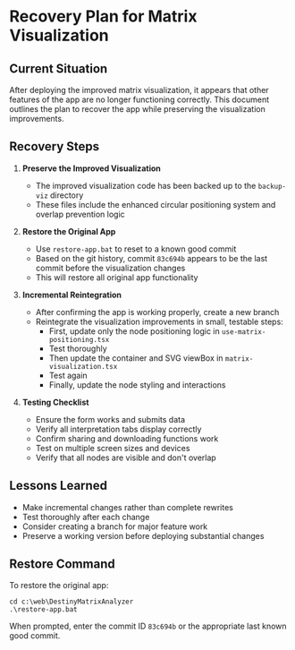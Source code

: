 # Recovery Plan for Matrix Visualization

## Current Situation

After deploying the improved matrix visualization, it appears that other features of the app are no longer functioning correctly. This document outlines the plan to recover the app while preserving the visualization improvements.

## Recovery Steps

1. **Preserve the Improved Visualization**
   - The improved visualization code has been backed up to the `backup-viz` directory
   - These files include the enhanced circular positioning system and overlap prevention logic

2. **Restore the Original App**
   - Use `restore-app.bat` to reset to a known good commit
   - Based on the git history, commit `83c694b` appears to be the last commit before the visualization changes
   - This will restore all original app functionality

3. **Incremental Reintegration**
   - After confirming the app is working properly, create a new branch
   - Reintegrate the visualization improvements in small, testable steps:
     - First, update only the node positioning logic in `use-matrix-positioning.tsx`
     - Test thoroughly
     - Then update the container and SVG viewBox in `matrix-visualization.tsx`
     - Test again
     - Finally, update the node styling and interactions

4. **Testing Checklist**
   - Ensure the form works and submits data
   - Verify all interpretation tabs display correctly
   - Confirm sharing and downloading functions work
   - Test on multiple screen sizes and devices
   - Verify that all nodes are visible and don't overlap

## Lessons Learned

- Make incremental changes rather than complete rewrites
- Test thoroughly after each change
- Consider creating a branch for major feature work
- Preserve a working version before deploying substantial changes

## Restore Command

To restore the original app:

```
cd c:\web\DestinyMatrixAnalyzer
.\restore-app.bat
```

When prompted, enter the commit ID `83c694b` or the appropriate last known good commit.
